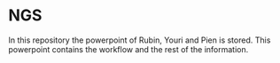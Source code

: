 # NGS
In this repository the powerpoint of Rubin, Youri and Pien is stored. This powerpoint contains the workflow and the rest of the information.


